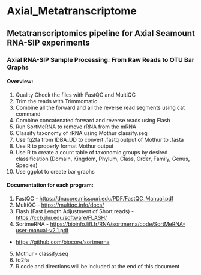 # Axial_Metatranscriptome
## Metatranscriptomics pipeline for Axial Seamount RNA-SIP experiments 

### Axial RNA-SIP Sample Processing: From Raw Reads to OTU Bar Graphs

#### Overview:
1. Quality Check the files with FastQC and MultiQC
2. Trim the reads with Trimmomatic
3. Combine all the forward and all the reverse read segments using cat command
4. Combine concatenated forward and reverse reads using Flash 
5. Run SortMeRNA to remove rRNA from the mRNA
6. Classify taxonomy of rRNA using Mothur classify.seq
7. Use fq2fa from IDBA_UD to convert .fastq output of Mothur to .fasta
8. Use R to properly format Mothur output
9. Use R to create a count table of taxonomic groups by desired classification (Domain, Kingdom, Phylum, Class, Order, Family, Genus, Species)
10. Use ggplot to create bar graphs

#### Documentation for each program:
1. FastQC - https://dnacore.missouri.edu/PDF/FastQC_Manual.pdf
2. MultiQC - https://multiqc.info/docs/
3. Flash (Fast Length Adjustment of Short reads) - https://ccb.jhu.edu/software/FLASH/
4. SortmeRNA - https://bioinfo.lifl.fr/RNA/sortmerna/code/SortMeRNA-user-manual-v2.1.pdf 
- https://github.com/biocore/sortmerna
5. Mothur - classify.seq
6. fq2fa
7. R code and directions will be included at the end of this document 

